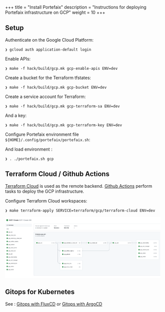 +++
title = "Install Portefaix"
description = "Instructions for deploying Portefaix infrastructure on GCP"
weight = 10
+++

<a id="gcloud"/></a>

## Setup

Authenticate on the Google Cloud Platform:

```shell
❯ gcloud auth application-default login
```

Enable APIs:

```shell
❯ make -f hack/build/gcp.mk gcp-enable-apis ENV=dev
```

Create a bucket for the Terraform tfstates:

```shell
❯ make -f hack/build/gcp.mk gcp-bucket ENV=dev
```

Create a service account for Terraform:

```shell
❯ make -f hack/build/gcp.mk gcp-terraform-sa ENV=dev
```

And a key:

```shell
❯ make -f hack/build/gcp.mk gcp-terraform-key ENV=dev
```

Configure Portefaix environment file `${HOME}/.config/portefaix/portefaix.sh`:

And load environment :

```shell
❯ . ./portefaix.sh gcp
```

<a id="gcp-terraform-cloud"></a>

## Terraform Cloud / Github Actions

[Terraform Cloud](https://terraform.cloud) is used as the remote backend. [Github Actions](https://github.com/features/actions) perform tasks to deploy the GCP infrastructure.

Configure Terraform Cloud workspaces:

```shell
❯ make terraform-apply SERVICE=terraform/gcp/terraform-cloud ENV=dev
```

<img src="/docs/images/portefaix-gcp-deploy.png" alt="Portefaix GCP deployment" class="mt-3 mb-3 rounded">

<a id="gcp-gitops"></a>

## Gitops for Kubernetes

See : [Gitops with FluxCD](/docs/development/gitops-fluxcd) or [Gitops with ArgoCD](/docs/development/gitops-argocd/)